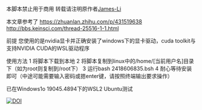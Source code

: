本脚本禁止用于商用 转载请注明原作者[James-Li](https://blog.nebulatown.com)

本文章参考了
https://zhuanlan.zhihu.com/p/431519638
http://bbs.keinsci.com/thread-25516-1-1.html

前提
您使用的是nvidia显卡并正确安装了windows下的显卡驱动，cuda toolkit与支持NVIDIA CUDA的WSL驱动程序

使用方法
1 将脚本下载到本地
2 将脚本复制到linux中的/home/[当前用户名]目录下（如为root则复制到/root下）
3 运行bash 2418606835.bsh
4 耐心等待安装即可（中途可能需要输入密码或摁enter键，请按照终端输出要求操作）

已在Windows1o 19045.4894下的WSL2 Ubuntu测试

[![DOI](https://zenodo.org/badge/DOI/10.5281/zenodo.14738589.svg)](https://doi.org/10.5281/zenodo.14738589)
